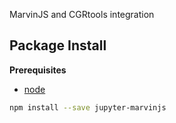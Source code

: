 MarvinJS and CGRtools integration

Package Install
---------------

**Prerequisites**
- [node](http://nodejs.org/)

```bash
npm install --save jupyter-marvinjs
```
